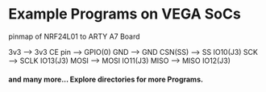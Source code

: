 # Example Programs on VEGA SoCs

pinmap of NRF24L01 to ARTY A7 Board

3v3  --> 3v3
CE pin --> GPIO(0)
GND  --> GND
CSN(SS)  --> SS IO10(J3)
SCK      --> SCLK IO13(J3)
MOSI     --> MOSI IO11(J3)
MISO     --> MISO IO12(J3)



#### and many more... Explore directories for more Programs.
